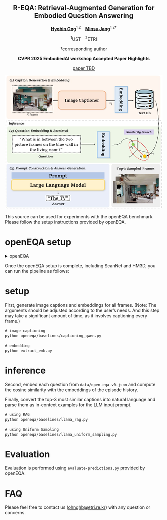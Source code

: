 <div align="center">
<h2>R-EQA: Retrieval-Augmented Generation for Embodied Question Answering</h2>

[**Hyobin Ong**](https://scholar.google.co.kr/citations?user=_7yFVacAAAAJ&hl=ko)<sup>1,2</sup> [**Minsu Jang**](https://zebehn.github.io/)<sup>1,2†</sup>

<sup>1</sup>UST <sup>2</sup>ETRI

†corresponding author

**CVPR 2025 EmbodiedAI workshop Accepted Paper Highlights**

[paper TBD]()

![figure](source/figure.jpg)
</div>

This source can be used for experiments with the openEQA benchmark. Please follow the setup instructions provided by openEQA.

# openEQA setup
<details>
<summary>openEQA</summary>

# OpenEQA: Embodied Question Answering in the Era of Foundation Models

[[paper](https://open-eqa.github.io/assets/pdfs/paper.pdf)]
[[project](https://open-eqa.github.io/)]
[[dataset](https://www.notion.so/data)]
[[bibtex](https://www.notion.so/CVPR-workshop-19dcf3c4d54a80229c65dbd0e6aa690f?pvs=21)]

https://github.com/facebookresearch/open-eqa/assets/10211521/1de3ded4-ff51-4ffe-801d-4abf269e4320

## Abstract

We present a modern formulation of Embodied Question Answering (EQA) as the task of understanding an environment well enough to answer questions about it in natural language. An agent can achieve such an understanding by either drawing upon episodic memory, exemplified by agents on smart glasses, or by actively exploring the environment, as in the case of mobile robots. We accompany our formulation with OpenEQA – the first open-vocabulary benchmark dataset for EQA supporting both episodic memory and active exploration use cases. OpenEQA contains over 1600 high-quality human generated questions drawn from over 180 real-world environments. In addition to the dataset, we also provide an automatic LLM-powered evaluation protocol that has excellent correlation with human judgement. Using this dataset and evaluation protocol, we evaluate several state-of-the-art foundation models including GPT-4V, and find that they significantly lag behind human-level performance. Consequently, OpenEQA stands out as a straightforward, measurable, and practically relevant benchmark that poses a considerable challenge to current generation of foundation models. We hope this inspires and stimulates future research at the intersection of Embodied AI, conversational agents, and world models.

## Dataset

The OpenEQA dataset consists of 1600+ question answer pairs $(Q,A^*)$ and corresponding episode histories $H$.

The question-answer pairs are available in [data/open-eqa-v0.json](https://www.notion.so/data/open-eqa-v0.json) and the episode histories can be downloaded by following the instructions [here](https://www.notion.so/data).

**Preview:** A simple tool to view samples in the dataset is provided [here](https://www.notion.so/viewer).

## Baselines and Automatic Evaluation

### Installation

The code requires a `python>=3.9` environment. We recommend using conda:

```bash
conda create -n openeqa python=3.9
conda activate openeqa
pip install -r requirements.txt
pip install -e .

```

### Running baselines

Several baselines are implemented in [openeqa/baselines](https://www.notion.so/openeqa/baselines). In general, baselines are run as follows:

```bash
# set an environment variable to your personal API key for the baseline
python openeqa/baselines/<baseline>.py --dry-run  # remove --dry-run to process the full benchmark

```

See [openeqa/baselines/README.md](https://www.notion.so/openeqa/baselines/README.md) for more details.

### Running evaluations

Automatic evaluation is implemented with GPT-4 using the prompts found [here](https://www.notion.so/prompts/mmbench.txt) and [here](https://www.notion.so/prompts/mmbench-extra.txt).

```bash
# set the OPENAI_API_KEY environment variable to your personal API key
python evaluate-predictions.py <path/to/results/file.json> --dry-run  # remove --dry-run to evaluate on the full benchmark

```

## License

OpenEQA is released under the [MIT License](https://www.notion.so/LICENSE).

## Contributors

Arjun Majumdar*, Anurag Ajay*, Xiaohan Zhang*, Pranav Putta, Sriram Yenamandra, Mikael Henaff, Sneha Silwal, Paul Mcvay, Oleksandr Maksymets, Sergio Arnaud, Karmesh Yadav, Qiyang Li, Ben Newman, Mohit Sharma, Vincent Berges, Shiqi Zhang, Pulkit Agrawal, Yonatan Bisk, Dhruv Batra, Mrinal Kalakrishnan, Franziska Meier, Chris Paxton, Sasha Sax, Aravind Rajeswaran

## Citing OpenEQA

```
@inproceedings{majumdar2023openeqa,
  author={Arjun Majumdar, Anurag Ajay, Xiaohan Zhang, Pranav Putta, Sriram Yenamandra, Mikael Henaff, Sneha Silwal, Paul Mcvay, Oleksandr Maksymets, Sergio Arnaud, Karmesh Yadav, Qiyang Li, Ben Newman, Mohit Sharma, Vincent Berges, Shiqi Zhang, Pulkit Agrawal, Yonatan Bisk, Dhruv Batra, Mrinal Kalakrishnan, Franziska Meier, Chris Paxton, Sasha Sax, Aravind Rajeswaran},
  title={{OpenEQA: Embodied Question Answering in the Era of Foundation Models}},
  booktitle={{CVPR}},
  year={2024},
}

```

</details>



Once the openEQA setup is complete, including ScanNet and HM3D, you can run the pipeline as follows:

# setup
First, generate image captions and embeddings for all frames.
(Note: The arguments should be adjusted according to the user’s needs. And this step may take a significant amount of time, as it involves captioning every frame.)

```
# image captioning
python openeqa/baselines/captioning_qwen.py

# embedding
python extract_emb.py

```

# inference
Second, embed each question from `data/open-eqa-v0.json` and compute the cosine similarity with the embeddings of the episode history.

Finally, convert the top-3 most similar captions into natural language and parse them as in-context examples for the LLM input prompt.

```
# using RAG
python openeqa/baselines/llama_rag.py

# using Uniform Sampling
python openeqa/baselines/llama_uniform_sampling.py

```

# Evaluation
Evaluation is performed using `evaluate-predictions.py` provided by openEQA.

# FAQ
Please feel free to contact us (ohnghb@etri.re.kr) with any question or concerns.